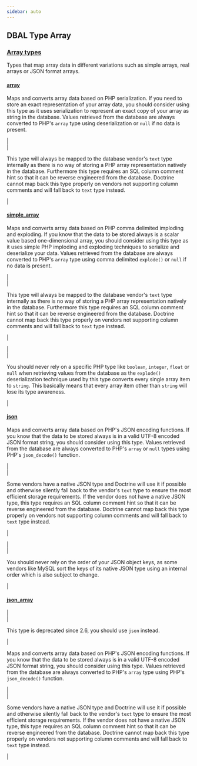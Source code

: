 ```yaml
---
sidebar: auto
---
```

## DBAL Type Array

### [Array types](https://drkbubxzyekcxtfxlangftihdi--www-doctrine-project-org.translate.goog/projects/doctrine-dbal/en/latest/reference/types.html#array-types)

Types that map array data in different variations such as simple arrays, real arrays or JSON format arrays.

#### [array](https://drkbubxzyekcxtfxlangftihdi--www-doctrine-project-org.translate.goog/projects/doctrine-dbal/en/latest/reference/types.html#array)

Maps and converts array data based on PHP serialization. If you need to store an exact representation of your array data, you should consider using this type as it uses serialization to represent an exact copy of your array as string in the database. Values retrieved from the database are always converted to PHP's `array` type using deserialization or `null` if no data is present.

|\
 |

This type will always be mapped to the database vendor's `text` type internally as there is no way of storing a PHP array representation natively in the database. Furthermore this type requires an SQL column comment hint so that it can be reverse engineered from the database. Doctrine cannot map back this type properly on vendors not supporting column comments and will fall back to `text` type instead.

 |

#### [simple_array](https://drkbubxzyekcxtfxlangftihdi--www-doctrine-project-org.translate.goog/projects/doctrine-dbal/en/latest/reference/types.html#simple-array)

Maps and converts array data based on PHP comma delimited imploding and exploding. If you know that the data to be stored always is a scalar value based one-dimensional array, you should consider using this type as it uses simple PHP imploding and exploding techniques to serialize and deserialize your data. Values retrieved from the database are always converted to PHP's `array` type using comma delimited `explode()` or `null` if no data is present.

|\
 |

This type will always be mapped to the database vendor's `text` type internally as there is no way of storing a PHP array representation natively in the database. Furthermore this type requires an SQL column comment hint so that it can be reverse engineered from the database. Doctrine cannot map back this type properly on vendors not supporting column comments and will fall back to `text` type instead.

 |

|\
 |

You should never rely on a specific PHP type like `boolean`, `integer`, `float` or `null` when retrieving values from the database as the `explode()` deserialization technique used by this type converts every single array item to `string`. This basically means that every array item other than `string` will lose its type awareness.

 |

#### [json](https://drkbubxzyekcxtfxlangftihdi--www-doctrine-project-org.translate.goog/projects/doctrine-dbal/en/latest/reference/types.html#json)

Maps and converts array data based on PHP's JSON encoding functions. If you know that the data to be stored always is in a valid UTF-8 encoded JSON format string, you should consider using this type. Values retrieved from the database are always converted to PHP's `array` or `null` types using PHP's `json_decode()` function.

|\
 |

Some vendors have a native JSON type and Doctrine will use it if possible and otherwise silently fall back to the vendor's `text` type to ensure the most efficient storage requirements. If the vendor does not have a native JSON type, this type requires an SQL column comment hint so that it can be reverse engineered from the database. Doctrine cannot map back this type properly on vendors not supporting column comments and will fall back to `text` type instead.

 |

|\
 |

You should never rely on the order of your JSON object keys, as some vendors like MySQL sort the keys of its native JSON type using an internal order which is also subject to change.

 |

#### [json_array](https://drkbubxzyekcxtfxlangftihdi--www-doctrine-project-org.translate.goog/projects/doctrine-dbal/en/latest/reference/types.html#json-array)

|\
 |

This type is deprecated since 2.6, you should use `json` instead.

 |

Maps and converts array data based on PHP's JSON encoding functions. If you know that the data to be stored always is in a valid UTF-8 encoded JSON format string, you should consider using this type. Values retrieved from the database are always converted to PHP's `array` type using PHP's `json_decode()` function.

|\
 |

Some vendors have a native JSON type and Doctrine will use it if possible and otherwise silently fall back to the vendor's `text` type to ensure the most efficient storage requirements. If the vendor does not have a native JSON type, this type requires an SQL column comment hint so that it can be reverse engineered from the database. Doctrine cannot map back this type properly on vendors not supporting column comments and will fall back to `text` type instead.

 |